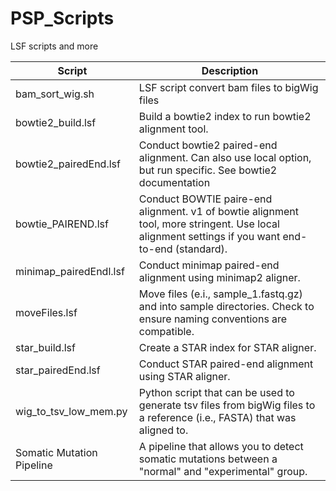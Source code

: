 # PSP_Scripts
LSF scripts and more

| Script | Description |
|---|---|
| bam_sort_wig.sh | LSF script convert bam files to bigWig files| For easier viewing in IGB or IGV. |
| bowtie2_build.lsf| Build a bowtie2 index to run bowtie2 alignment tool. |
| bowtie2_pairedEnd.lsf| Conduct bowtie2 paired-end alignment. Can also use local option, but run specific. See bowtie2 documentation |
| bowtie_PAIREND.lsf| Conduct BOWTIE paire-end alignment. v1 of bowtie alignment tool, more stringent. Use local alignment settings if you want end-to-end (standard). |
| minimap_pairedEndl.lsf | Conduct minimap paired-end alignment using minimap2 aligner.|
| moveFiles.lsf | Move files (e.i., sample_1.fastq.gz) and into sample directories. Check to ensure naming conventions are compatible.      |
| star_build.lsf | Create a STAR index for STAR aligner. |
| star_pairedEnd.lsf | Conduct STAR paired-end alignment using STAR aligner. |
| wig_to_tsv_low_mem.py | Python script that can be used to generate tsv files from bigWig files to a reference (i.e., FASTA) that was aligned to. |
| Somatic Mutation Pipeline | A pipeline that allows you to detect somatic mutations between a "normal" and "experimental" group. |
